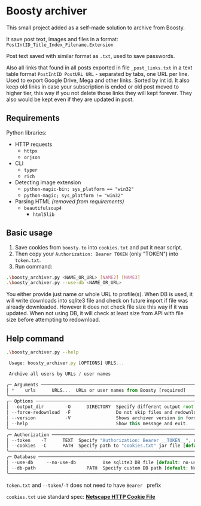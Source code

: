 # Boosty archiver

This small project added as a self-made solution to archive from Boosty.

It save post text, images and files in a format: `PostIntID_Title_Index_Filename.Extension`

Post text saved with similar format as `.txt`, used to save passwords.

Also all links that found in all posts exported in file `_post_links.txt` in a text table format `PostIntID	PostURL	URL` - separated by tabs, one URL per line. Used to export Google Drive, Mega and other links. Sorted by int id. It also keep old links in case your subscription is ended or old post moved to higher tier, this way if you not delete those links they will kept forever. They also would be kept even if they are updated in post.

## Requirements

Python libraries:

* HTTP requests
	* `httpx`
	* `orjson`
* CLI
	* `typer`
	* `rich`
* Detecting image extension
	* `python-magic-bin; sys_platform == "win32"`
	* `python-magic; sys_platform != "win32"`
* Parsing HTML *(removed from requirements)*
	* `beautifulsoup4`
		* `html5lib`

## Basic usage

1. Save cookies from `boosty.to` into `cookies.txt` and put it near script.
2. Then copy your `Authorization: Bearer TOKEN` (only "TOKEN") into `token.txt`.
3. Run command:

```sh
.\boosty_archiver.py <NAME_OR_URL> [NAME2] [NAME3]
.\boosty_archiver.py --use-db <NAME_OR_URL>
```
You either provide just name or whole URL to profile(s).
When DB is used, it will write downloads into sqlite3 file and check on future import if file was already downloaded. However it does not check file size this way if it was updated. When not using DB, it will check at least size from API with file size before attempting to redownload.

## Help command

```sh
.\boosty_archiver.py --help
```
```js
 Usage: boosty_archiver.py [OPTIONS] URLS...

 Archive all users by URLs / user names

╭─ Arguments ──────────────────────────────────────────────────────────────────────────────────────────────────────────╮
│ *    urls      URLS...  URLs or user names from Boosty [required]                                                    │
╰──────────────────────────────────────────────────────────────────────────────────────────────────────────────────────╯
╭─ Options ────────────────────────────────────────────────────────────────────────────────────────────────────────────╮
│ --output_dir        -O      DIRECTORY  Specify different output root directory [default: (.)]                        │
│ --force-redownload  -F                 Do not skip files and redownload them again                                   │
│ --version           -V                 Shows archiver version in format "YYYY.MM.DD"                                 │
│ --help                                 Show this message and exit.                                                   │
╰──────────────────────────────────────────────────────────────────────────────────────────────────────────────────────╯
╭─ Authorization ──────────────────────────────────────────────────────────────────────────────────────────────────────╮
│ --token    -T      TEXT  Specify "Authorization: Bearer __TOKEN__", otherwise load from "token.txt" [default: None]  │
│ --cookies  -C      PATH  Specify path to "cookies.txt" jar file [default: (cookies.txt)]                             │
╰──────────────────────────────────────────────────────────────────────────────────────────────────────────────────────╯
╭─ Database ───────────────────────────────────────────────────────────────────────────────────────────────────────────╮
│ --use-db     --no-use-db          Use sqlite3 DB file [default: no-use-db]                                           │
│ --db-path                   PATH  Specify custom DB path [default: None]                                             │
╰──────────────────────────────────────────────────────────────────────────────────────────────────────────────────────╯
```

`token.txt` and `--token`/`-T` does not need to have `Bearer ` prefix

`cookies.txt` use standard spec: [**Netscape HTTP Cookie File**](http://curl.haxx.se/rfc/cookie_spec.html)
